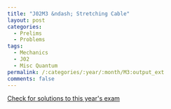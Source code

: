 ```yaml
---
title: "J02M3 &ndash; Stretching Cable"
layout: post
categories:
  - Prelims
  - Problems
tags:
  - Mechanics
  - J02
  - Misc Quantum
permalink: /:categories/:year/:month/M3:output_ext
comments: false
---
```

<object data="2002J3M.pdf" type="application/pdf" width="100%" height="500"></object>
<div class="message"><a href='https://princetonprelim.com/prelim/8/'>Check for solutions to this year's exam</a></div>